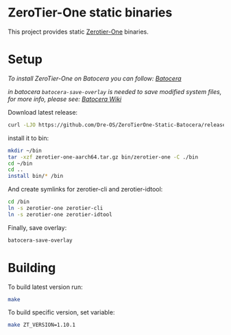 # ZeroTier-One static binaries
This project provides static [Zerotier-One](https://github.com/zerotier/ZeroTierOne) binaries.

# Setup
*To install ZeroTier-One on Batocera you can follow: [Batocera](Batocera.md)*

*in batocera `batocera-save-overlay` is needed to save modified system files, for more info, please see: [Batocera Wiki](https://wiki.batocera.org/modify_the_system_while_it_s_running)*

Download latest release:
```sh
curl -LJO https://github.com/Dre-OS/ZeroTierOne-Static-Batocera/releases/latest/download/zerotier-one-aarch64.tar.gz
```

install it to bin:
```sh
mkdir ~/bin
tar -xzf zerotier-one-aarch64.tar.gz bin/zerotier-one -C ./bin
cd ~/bin
cd ..
install bin/* /bin
```

And create symlinks for zerotier-cli and zerotier-idtool:
```sh
cd /bin
ln -s zerotier-one zerotier-cli
ln -s zerotier-one zerotier-idtool
```

Finally, save overlay:
```sh
batocera-save-overlay
```

# Building
To build latest version run:
```sh
make
```
To build specific version, set variable:
```sh
make ZT_VERSION=1.10.1
```
